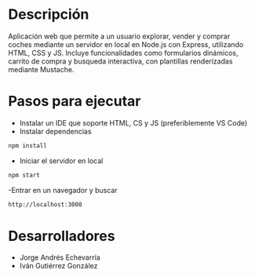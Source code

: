 # Descripción

Aplicación web que permite a un usuario explorar, vender y comprar coches mediante un servidor en local en Node.js con Express, utilizando HTML, CSS y JS. Incluye funcionalidades como formularios dinámicos, carrito de compra y busqueda interactiva, con plantillas renderizadas mediante Mustache.

# Pasos para ejecutar

- Instalar un IDE que soporte HTML, CS y JS (preferiblemente VS Code)
- Instalar dependencias
```bash
npm install
```
- Iniciar el servidor en local
```bash
npm start
```
-Entrar en un navegador y buscar
```bash
http://localhost:3000
```

# Desarrolladores

- Jorge Andrés Echevarría
- Iván Gutiérrez González 
